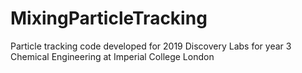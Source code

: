 # MixingParticleTracking
Particle tracking code developed for 2019 Discovery Labs for year 3 Chemical Engineering at Imperial College London
